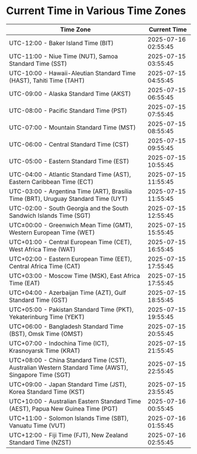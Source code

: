 # Current Time in Various Time Zones

| Time Zone | Current Time |
|-----------|--------------|
| UTC-12:00 - Baker Island Time (BIT) | 2025-07-16 02:55:45 |
| UTC-11:00 - Niue Time (NUT), Samoa Standard Time (SST) | 2025-07-15 03:55:45 |
| UTC-10:00 - Hawaii-Aleutian Standard Time (HAST), Tahiti Time (TAHT) | 2025-07-15 04:55:45 |
| UTC-09:00 - Alaska Standard Time (AKST) | 2025-07-15 06:55:45 |
| UTC-08:00 - Pacific Standard Time (PST) | 2025-07-15 07:55:45 |
| UTC-07:00 - Mountain Standard Time (MST) | 2025-07-15 08:55:45 |
| UTC-06:00 - Central Standard Time (CST) | 2025-07-15 09:55:45 |
| UTC-05:00 - Eastern Standard Time (EST) | 2025-07-15 10:55:45 |
| UTC-04:00 - Atlantic Standard Time (AST), Eastern Caribbean Time (ECT) | 2025-07-15 11:55:45 |
| UTC-03:00 - Argentina Time (ART), Brasília Time (BRT), Uruguay Standard Time (UYT) | 2025-07-15 11:55:45 |
| UTC-02:00 - South Georgia and the South Sandwich Islands Time (SGT) | 2025-07-15 12:55:45 |
| UTC±00:00 - Greenwich Mean Time (GMT), Western European Time (WET) | 2025-07-15 15:55:45 |
| UTC+01:00 - Central European Time (CET), West Africa Time (WAT) | 2025-07-15 16:55:45 |
| UTC+02:00 - Eastern European Time (EET), Central Africa Time (CAT) | 2025-07-15 17:55:45 |
| UTC+03:00 - Moscow Time (MSK), East Africa Time (EAT) | 2025-07-15 17:55:45 |
| UTC+04:00 - Azerbaijan Time (AZT), Gulf Standard Time (GST) | 2025-07-15 18:55:45 |
| UTC+05:00 - Pakistan Standard Time (PKT), Yekaterinburg Time (YEKT) | 2025-07-15 19:55:45 |
| UTC+06:00 - Bangladesh Standard Time (BST), Omsk Time (OMST) | 2025-07-15 20:55:45 |
| UTC+07:00 - Indochina Time (ICT), Krasnoyarsk Time (KRAT) | 2025-07-15 21:55:45 |
| UTC+08:00 - China Standard Time (CST), Australian Western Standard Time (AWST), Singapore Time (SGT) | 2025-07-15 22:55:45 |
| UTC+09:00 - Japan Standard Time (JST), Korea Standard Time (KST) | 2025-07-15 23:55:45 |
| UTC+10:00 - Australian Eastern Standard Time (AEST), Papua New Guinea Time (PGT) | 2025-07-16 00:55:45 |
| UTC+11:00 - Solomon Islands Time (SBT), Vanuatu Time (VUT) | 2025-07-16 01:55:45 |
| UTC+12:00 - Fiji Time (FJT), New Zealand Standard Time (NZST) | 2025-07-16 02:55:45 |
